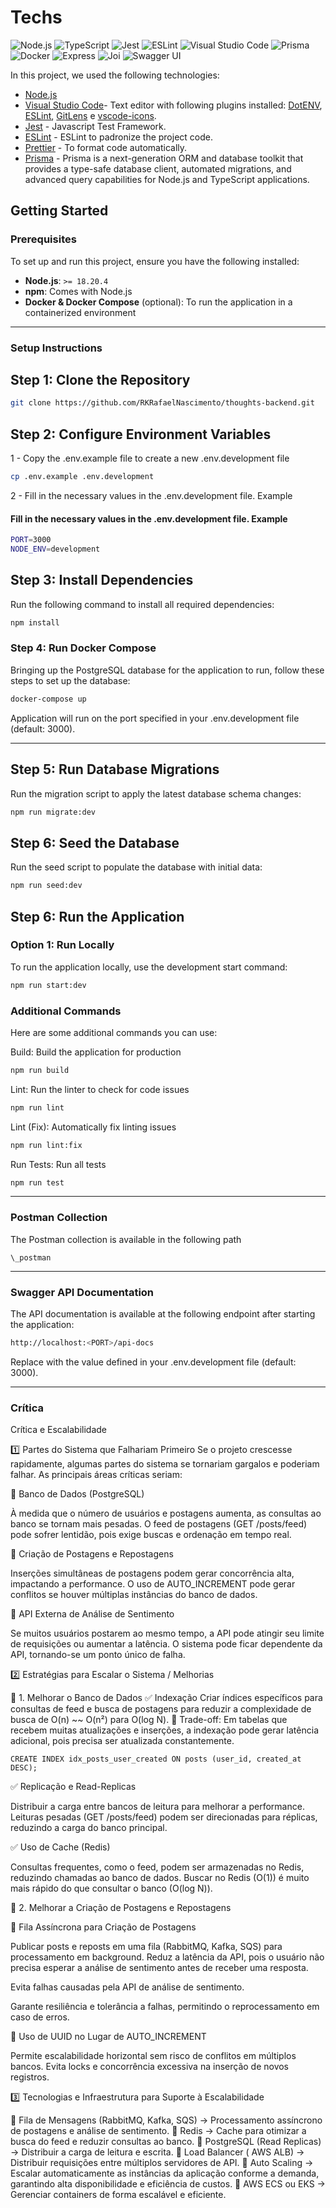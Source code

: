 # Techs

![Node.js](https://img.shields.io/badge/Node.js-Runtime-Green?style=for-the-badge&logo=node.js&logoColor=white)
![TypeScript](https://img.shields.io/badge/typescript-%23007ACC.svg?style=for-the-badge&logo=typescript&logoColor=white)
![Jest](https://img.shields.io/badge/-jest-%23C21325?style=for-the-badge&logo=jest&logoColor=white)
![ESLint](https://img.shields.io/badge/ESLint-4B3263?style=for-the-badge&logo=eslint&logoColor=white)
![Visual Studio Code](https://img.shields.io/badge/VisualStudioCode-0078d7.svg?style=for-the-badge&logo=visual-studio-code&logoColor=white)
![Prisma](https://img.shields.io/badge/Prisma-3982CE?style=for-the-badge&logo=Prisma&logoColor=white)
![Docker](https://img.shields.io/badge/docker-%230db7ed.svg?style=for-the-badge&logo=docker&logoColor=white)
![Express](https://img.shields.io/badge/Express-Framework-000?style=for-the-badge&logo=express&logoColor=white)
![Joi](https://img.shields.io/badge/Joi-Validation-orange?style=for-the-badge)
![Swagger UI](https://img.shields.io/badge/Swagger-Documentation-green?style=for-the-badge&logo=swagger)

In this project, we used the following technologies:

- [Node.js](https://nodejs.org/)
- [Visual Studio Code](https://code.visualstudio.com/)- Text editor with following plugins installed: [DotENV](https://github.com/mikestead/vscode-dotenv), [ESLint](https://github.com/Microsoft/vscode-eslint), [GitLens](https://github.com/eamodio/vscode-gitlens) e [vscode-icons](https://github.com/vscode-icons/vscode-icons).
- [Jest](https://jestjs.io/) - Javascript Test Framework.
- [ESLint](https://github.com/eslint/eslint) - ESLint to padronize the project code.
- [Prettier](https://prettier.io/) - To format code automatically.
- [Prisma](https://www.prisma.io/) - Prisma is a next-generation ORM and database toolkit that provides a type-safe database client, automated migrations, and advanced query capabilities for Node.js and TypeScript applications.

## Getting Started

### Prerequisites

To set up and run this project, ensure you have the following installed:

- **Node.js**: `>= 18.20.4`
- **npm**: Comes with Node.js
- **Docker & Docker Compose** (optional): To run the application in a containerized environment

---

### Setup Instructions

## Step 1: Clone the Repository

```bash
git clone https://github.com/RKRafaelNascimento/thoughts-backend.git
```

## Step 2: Configure Environment Variables

1 - Copy the .env.example file to create a new .env.development file

```bash
cp .env.example .env.development
```

2 - Fill in the necessary values in the .env.development file. Example

#### Fill in the necessary values in the .env.development file. Example

```bash
PORT=3000
NODE_ENV=development
```

## Step 3: Install Dependencies

Run the following command to install all required dependencies:

```bash
npm install
```

### Step 4: Run Docker Compose

Bringing up the PostgreSQL database for the application to run, follow these steps to set up the database:

```bash
docker-compose up
```

Application will run on the port specified in your .env.development file (default: 3000).

---

## Step 5: Run Database Migrations

Run the migration script to apply the latest database schema changes:

```bash
npm run migrate:dev
```

## Step 6: Seed the Database

Run the seed script to populate the database with initial data:

```bash
npm run seed:dev
```

## Step 6: Run the Application

### Option 1: Run Locally

To run the application locally, use the development start command:

```bash
npm run start:dev
```

### Additional Commands

Here are some additional commands you can use:

Build: Build the application for production

```bash
npm run build
```

Lint: Run the linter to check for code issues

```bash
npm run lint
```

Lint (Fix): Automatically fix linting issues

```bash
npm run lint:fix
```

Run Tests: Run all tests

```bash
npm run test
```

---

### Postman Collection

The Postman collection is available in the following path

```
\_postman
```

---

### Swagger API Documentation

The API documentation is available at the following endpoint after starting the application:

```bash
http://localhost:<PORT>/api-docs
```

Replace <PORT> with the value defined in your .env.development file (default: 3000).

---

### Crítica

Crítica e Escalabilidade

1️⃣ Partes do Sistema que Falhariam Primeiro
Se o projeto crescesse rapidamente, algumas partes do sistema se tornariam gargalos e poderiam falhar. As principais áreas críticas seriam:

🔹 Banco de Dados (PostgreSQL)

À medida que o número de usuários e postagens aumenta, as consultas ao banco se tornam mais pesadas.
O feed de postagens (GET /posts/feed) pode sofrer lentidão, pois exige buscas e ordenação em tempo real.

🔹 Criação de Postagens e Repostagens

Inserções simultâneas de postagens podem gerar concorrência alta, impactando a performance.
O uso de AUTO_INCREMENT pode gerar conflitos se houver múltiplas instâncias do banco de dados.

🔹 API Externa de Análise de Sentimento

Se muitos usuários postarem ao mesmo tempo, a API pode atingir seu limite de requisições ou aumentar a latência.
O sistema pode ficar dependente da API, tornando-se um ponto único de falha.

2️⃣ Estratégias para Escalar o Sistema / Melhorias

📌 1. Melhorar o Banco de Dados
✅ Indexação
Criar índices específicos para consultas de feed e busca de postagens para reduzir a complexidade de busca de O(n) ~~ O(n²) para O(log N).
📌 Trade-off: Em tabelas que recebem muitas atualizações e inserções, a indexação pode gerar latência adicional, pois precisa ser atualizada constantemente.

```
CREATE INDEX idx_posts_user_created ON posts (user_id, created_at DESC);
```

✅ Replicação e Read-Replicas

Distribuir a carga entre bancos de leitura para melhorar a performance.
Leituras pesadas (GET /posts/feed) podem ser direcionadas para réplicas, reduzindo a carga do banco principal.

✅ Uso de Cache (Redis)

Consultas frequentes, como o feed, podem ser armazenadas no Redis, reduzindo chamadas ao banco de dados.
Buscar no Redis (O(1)) é muito mais rápido do que consultar o banco (O(log N)).

📌 2. Melhorar a Criação de Postagens e Repostagens

🔹 Fila Assíncrona para Criação de Postagens

Publicar posts e reposts em uma fila (RabbitMQ, Kafka, SQS) para processamento em background.
Reduz a latência da API, pois o usuário não precisa esperar a análise de sentimento antes de receber uma resposta.

Evita falhas causadas pela API de análise de sentimento.

Garante resiliência e tolerância a falhas, permitindo o reprocessamento em caso de erros.

🔹 Uso de UUID no Lugar de AUTO_INCREMENT

Permite escalabilidade horizontal sem risco de conflitos em múltiplos bancos.
Evita locks e concorrência excessiva na inserção de novos registros.

3️⃣ Tecnologias e Infraestrutura para Suporte à Escalabilidade

🔹 Fila de Mensagens (RabbitMQ, Kafka, SQS) → Processamento assíncrono de postagens e análise de sentimento.
🔹 Redis → Cache para otimizar a busca do feed e reduzir consultas ao banco.
🔹 PostgreSQL (Read Replicas) → Distribuir a carga de leitura e escrita.
🔹 Load Balancer ( AWS ALB) → Distribuir requisições entre múltiplos servidores de API.
🔹 Auto Scaling → Escalar automaticamente as instâncias da aplicação conforme a demanda, garantindo alta disponibilidade e eficiência de custos.
🔹 AWS ECS ou EKS → Gerenciar containers de forma escalável e eficiente.
